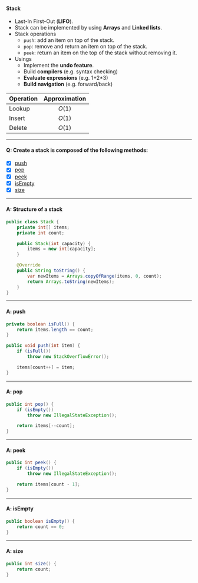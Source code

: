 #### Stack
- Last-In First-Out (**LIFO**).
- Stack can be implemented by using **Arrays** and **Linked lists**.
- Stack operations
    - `push`: add an item on top of the stack.
    - `pop`: remove and return an item on top of the stack.
    - `peek`: return an item on the top of the stack without removing it.
- Usings
    - Implement the **undo feature**.
    - Build **compilers** (e.g. syntax checking)
    - **Evaluate expressions** (e.g. 1+2*3)
    - **Build navigation** (e.g. forward/back)

| Operation | Approximation |
| :--- | :---: |
| Lookup | $O(1)$ |
| Insert | $O(1)$ |
| Delete | $O(1)$ |

---
#### Q: Create a stack is composed of the following methods:
- [x] [push](#a-push)
- [x] [pop](#a-pop)
- [x] [peek](#a-peek)
- [x] [isEmpty](#a-isempty)
- [x] [size](#a-size)

---
#### A: Structure of a stack
```Java
public class Stack {
    private int[] items;
    private int count;

    public Stack(int capacity) {
        items = new int[capacity];
    }

    @Override
    public String toString() {
        var newItems = Arrays.copyOfRange(items, 0, count);
        return Arrays.toString(newItems);
    }
}
```
---
#### A: push
```Java
private boolean isFull() {
    return items.length == count;
}

public void push(int item) {
    if (isFull())
        throw new StackOverflowError();

    items[count++] = item;
}
```
---
#### A: pop
```Java
public int pop() {
    if (isEmpty())
        throw new IllegalStateException();

    return items[--count];
}
```
---
#### A: peek
```Java
public int peek() {
    if (isEmpty())
        throw new IllegalStateException();

    return items[count - 1];
}
```
---
#### A: isEmpty
```Java
public boolean isEmpty() {
    return count == 0;
}
```
---
#### A: size
```Java
public int size() {
    return count;
}
```